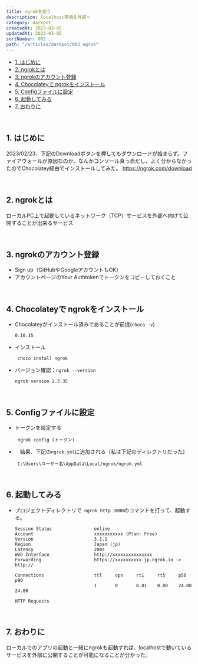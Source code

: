 ```yaml
---
title: ngrokを使う
description: localhost環境を外部へ
category: darkpot
createdAt: 2023-03-05
updatedAt: 2023-03-05
sortNumber: 003
path: "/articles/darkpot/003_ngrok"
---
```


<nuxt-content-wrapper>

- [1. はじめに](#1-はじめに)
- [2. ngrokとは](#2-ngrokとは)
- [3. ngrokのアカウント登録](#3-ngrokのアカウント登録)
- [4. Chocolateyで ngrokをインストール](#4-chocolateyで-ngrokをインストール)
- [5. Configファイルに設定](#5-configファイルに設定)
- [6. 起動してみる](#6-起動してみる)
- [7. おわりに](#7-おわりに)

<br>


## 1. はじめに
2023/02/23、下記のDownloadボタンを押してもダウンロードが始まらず。ファイアウォールが原因なのか、なんかコンソール真っ赤だし、よく分からなかったのでChocolatey経由でインストールしてみた。
https://ngrok.com/download

<br>

## 2. ngrokとは
ローカルPC上で起動しているネットワーク（TCP）サービスを外部へ向けて公開することが出来るサービス

<br>

## 3. ngrokのアカウント登録
- Sign up（GitHubやGoogleアカウントもOK）
- アカウントページのYour Authtokenでトークンをコピーしておくこと

<br>

## 4. Chocolateyで ngrokをインストール
- Chocolateyがインストール済みであることが前提(`choco -v`)
  ```
  0.10.15
  ```
- インストール
  ```
   choco install ngrok
  ```
- バージョン確認：`ngrok --version`
  ```
  ngrok version 2.3.35
  ```

<br>

## 5. Configファイルに設定

- トークンを設定する
  ```
   ngrok config (トークン)
  ```

- 　結果、下記の`ngrok.yml`に追加される（私は下記のディレクトリだった）
  ```
   C:\Users\ユーザー名\AppData\Local/ngrok/ngrok.yml
  ```

<br>

## 6. 起動してみる
- プロジェクトディレクトリで`
ngrok http 3000`のコマンドを打って、起動する。

  ```
  Session Status                online
  Account                       xxxxxxxxxxx (Plan: Free)
  Version                       3.1.1
  Region                        Japan (jp)
  Latency                       20ms
  Web Interface                 http://xxxxxxxxxxxxxxx
  Forwarding                    https://xxxxxxxxxx.jp.ngrok.io -> http://

  Connections                   ttl     opn     rt1     rt5     p50     p90       
                                1       0       0.01    0.00    24.00   24.00     

  HTTP Requests
  ```

  <br>

## 7. おわりに
ローカルでのアプリの起動と一緒にngrokも起動すれば、localhostで動いているサービスを外部に公開することが可能になることが分かった。

